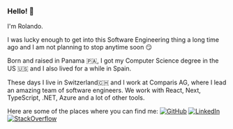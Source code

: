 ### Hello! 👋

I'm Rolando.

I was lucky enough to get into this Software Engineering thing a long time ago and I am not planning to stop anytime soon 😏

Born and raised in Panama 🇵🇦, I got my Computer Science degree in the US 🇺🇸 and I also lived for a while in Spain. 

These days I live in Switzerland🇨🇭 and  I work at Comparis AG, where I lead an amazing team of software engineers.
We work with React, Next, TypeScript, .NET, Azure and a lot of other tools.

Here are some of the places where you can find me:
[![GitHub](https://img.shields.io/badge/-GitHub-black?logo=github)](https://github.com/rolspace)
[![LinkedIn](https://img.shields.io/badge/-Rolando%20Ramos-blue?logo=linkedin)](https://www.linkedin.com/in/rolandoramosrestrepo/)
[![StackOverflow](https://img.shields.io/badge/-Stack%20Overflow-orange?logo=stackoverflow&logoColor=white)](https://stackoverflow.com/users/6909765/rolspace)
